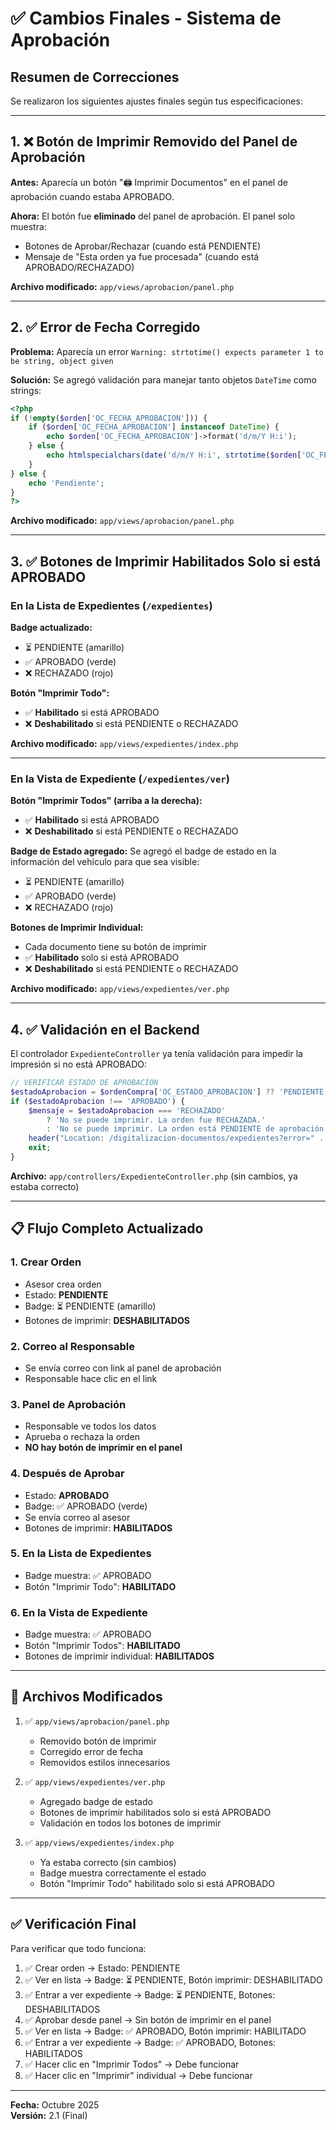# ✅ Cambios Finales - Sistema de Aprobación

## Resumen de Correcciones

Se realizaron los siguientes ajustes finales según tus especificaciones:

---

## 1. ❌ Botón de Imprimir Removido del Panel de Aprobación

**Antes:** Aparecía un botón "🖨️ Imprimir Documentos" en el panel de aprobación cuando estaba APROBADO.

**Ahora:** El botón fue **eliminado** del panel de aprobación. El panel solo muestra:
- Botones de Aprobar/Rechazar (cuando está PENDIENTE)
- Mensaje de "Esta orden ya fue procesada" (cuando está APROBADO/RECHAZADO)

**Archivo modificado:** `app/views/aprobacion/panel.php`

---

## 2. ✅ Error de Fecha Corregido

**Problema:** Aparecía un error `Warning: strtotime() expects parameter 1 to be string, object given`

**Solución:** Se agregó validación para manejar tanto objetos `DateTime` como strings:

```php
<?php 
if (!empty($orden['OC_FECHA_APROBACION'])) {
    if ($orden['OC_FECHA_APROBACION'] instanceof DateTime) {
        echo $orden['OC_FECHA_APROBACION']->format('d/m/Y H:i');
    } else {
        echo htmlspecialchars(date('d/m/Y H:i', strtotime($orden['OC_FECHA_APROBACION'])));
    }
} else {
    echo 'Pendiente';
}
?>
```

**Archivo modificado:** `app/views/aprobacion/panel.php`

---

## 3. ✅ Botones de Imprimir Habilitados Solo si está APROBADO

### En la Lista de Expedientes (`/expedientes`)

**Badge actualizado:**
- ⏳ PENDIENTE (amarillo)
- ✅ APROBADO (verde)
- ❌ RECHAZADO (rojo)

**Botón "Imprimir Todo":**
- ✅ **Habilitado** si está APROBADO
- ❌ **Deshabilitado** si está PENDIENTE o RECHAZADO

**Archivo modificado:** `app/views/expedientes/index.php`

---

### En la Vista de Expediente (`/expedientes/ver`)

**Botón "Imprimir Todos" (arriba a la derecha):**
- ✅ **Habilitado** si está APROBADO
- ❌ **Deshabilitado** si está PENDIENTE o RECHAZADO

**Badge de Estado agregado:**
Se agregó el badge de estado en la información del vehículo para que sea visible:
- ⏳ PENDIENTE (amarillo)
- ✅ APROBADO (verde)
- ❌ RECHAZADO (rojo)

**Botones de Imprimir Individual:**
- Cada documento tiene su botón de imprimir
- ✅ **Habilitado** solo si está APROBADO
- ❌ **Deshabilitado** si está PENDIENTE o RECHAZADO

**Archivo modificado:** `app/views/expedientes/ver.php`

---

## 4. ✅ Validación en el Backend

El controlador `ExpedienteController` ya tenía validación para impedir la impresión si no está APROBADO:

```php
// VERIFICAR ESTADO DE APROBACIÓN
$estadoAprobacion = $ordenCompra['OC_ESTADO_APROBACION'] ?? 'PENDIENTE';
if ($estadoAprobacion !== 'APROBADO') {
    $mensaje = $estadoAprobacion === 'RECHAZADO' 
        ? 'No se puede imprimir. La orden fue RECHAZADA.' 
        : 'No se puede imprimir. La orden está PENDIENTE de aprobación.';
    header("Location: /digitalizacion-documentos/expedientes?error=" . urlencode($mensaje));
    exit;
}
```

**Archivo:** `app/controllers/ExpedienteController.php` (sin cambios, ya estaba correcto)

---

## 📋 Flujo Completo Actualizado

### 1. Crear Orden
- Asesor crea orden
- Estado: **PENDIENTE**
- Badge: ⏳ PENDIENTE (amarillo)
- Botones de imprimir: **DESHABILITADOS**

### 2. Correo al Responsable
- Se envía correo con link al panel de aprobación
- Responsable hace clic en el link

### 3. Panel de Aprobación
- Responsable ve todos los datos
- Aprueba o rechaza la orden
- **NO hay botón de imprimir en el panel**

### 4. Después de Aprobar
- Estado: **APROBADO**
- Badge: ✅ APROBADO (verde)
- Se envía correo al asesor
- Botones de imprimir: **HABILITADOS**

### 5. En la Lista de Expedientes
- Badge muestra: ✅ APROBADO
- Botón "Imprimir Todo": **HABILITADO**

### 6. En la Vista de Expediente
- Badge muestra: ✅ APROBADO
- Botón "Imprimir Todos": **HABILITADO**
- Botones de imprimir individual: **HABILITADOS**

---

## 🎯 Archivos Modificados

1. ✅ `app/views/aprobacion/panel.php`
   - Removido botón de imprimir
   - Corregido error de fecha
   - Removidos estilos innecesarios

2. ✅ `app/views/expedientes/ver.php`
   - Agregado badge de estado
   - Botones de imprimir habilitados solo si está APROBADO
   - Validación en todos los botones de imprimir

3. ✅ `app/views/expedientes/index.php`
   - Ya estaba correcto (sin cambios)
   - Badge muestra correctamente el estado
   - Botón "Imprimir Todo" habilitado solo si está APROBADO

---

## ✅ Verificación Final

Para verificar que todo funciona:

1. ✅ Crear orden → Estado: PENDIENTE
2. ✅ Ver en lista → Badge: ⏳ PENDIENTE, Botón imprimir: DESHABILITADO
3. ✅ Entrar a ver expediente → Badge: ⏳ PENDIENTE, Botones: DESHABILITADOS
4. ✅ Aprobar desde panel → Sin botón de imprimir en el panel
5. ✅ Ver en lista → Badge: ✅ APROBADO, Botón imprimir: HABILITADO
6. ✅ Entrar a ver expediente → Badge: ✅ APROBADO, Botones: HABILITADOS
7. ✅ Hacer clic en "Imprimir Todos" → Debe funcionar
8. ✅ Hacer clic en "Imprimir" individual → Debe funcionar

---

**Fecha:** Octubre 2025  
**Versión:** 2.1 (Final)
